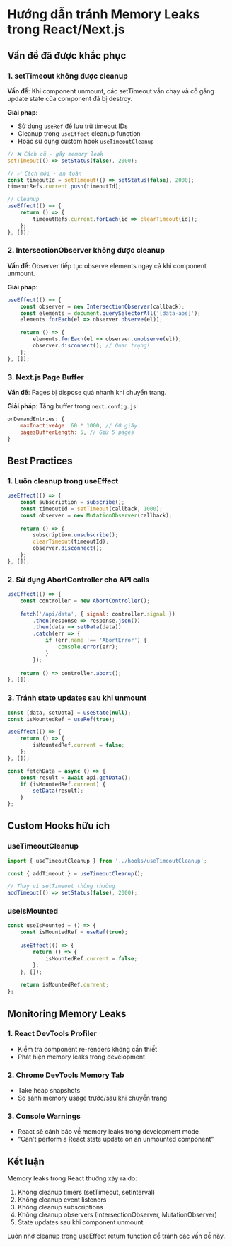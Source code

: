 # Hướng dẫn tránh Memory Leaks trong React/Next.js

## Vấn đề đã được khắc phục

### 1. **setTimeout không được cleanup**
**Vấn đề**: Khi component unmount, các setTimeout vẫn chạy và cố gắng update state của component đã bị destroy.

**Giải pháp**: 
- Sử dụng `useRef` để lưu trữ timeout IDs
- Cleanup trong `useEffect` cleanup function
- Hoặc sử dụng custom hook `useTimeoutCleanup`

```javascript
// ❌ Cách cũ - gây memory leak
setTimeout(() => setStatus(false), 2000);

// ✅ Cách mới - an toàn
const timeoutId = setTimeout(() => setStatus(false), 2000);
timeoutRefs.current.push(timeoutId);

// Cleanup
useEffect(() => {
    return () => {
        timeoutRefs.current.forEach(id => clearTimeout(id));
    };
}, []);
```

### 2. **IntersectionObserver không được cleanup**
**Vấn đề**: Observer tiếp tục observe elements ngay cả khi component unmount.

**Giải pháp**:
```javascript
useEffect(() => {
    const observer = new IntersectionObserver(callback);
    const elements = document.querySelectorAll('[data-aos]');
    elements.forEach(el => observer.observe(el));

    return () => {
        elements.forEach(el => observer.unobserve(el));
        observer.disconnect(); // Quan trọng!
    };
}, []);
```

### 3. **Next.js Page Buffer**
**Vấn đề**: Pages bị dispose quá nhanh khi chuyển trang.

**Giải pháp**: Tăng buffer trong `next.config.js`:
```javascript
onDemandEntries: {
    maxInactiveAge: 60 * 1000, // 60 giây
    pagesBufferLength: 5, // Giữ 5 pages
}
```

## Best Practices

### 1. **Luôn cleanup trong useEffect**
```javascript
useEffect(() => {
    const subscription = subscribe();
    const timeoutId = setTimeout(callback, 1000);
    const observer = new MutationObserver(callback);
    
    return () => {
        subscription.unsubscribe();
        clearTimeout(timeoutId);
        observer.disconnect();
    };
}, []);
```

### 2. **Sử dụng AbortController cho API calls**
```javascript
useEffect(() => {
    const controller = new AbortController();
    
    fetch('/api/data', { signal: controller.signal })
        .then(response => response.json())
        .then(data => setData(data))
        .catch(err => {
            if (err.name !== 'AbortError') {
                console.error(err);
            }
        });
    
    return () => controller.abort();
}, []);
```

### 3. **Tránh state updates sau khi unmount**
```javascript
const [data, setData] = useState(null);
const isMountedRef = useRef(true);

useEffect(() => {
    return () => {
        isMountedRef.current = false;
    };
}, []);

const fetchData = async () => {
    const result = await api.getData();
    if (isMountedRef.current) {
        setData(result);
    }
};
```

## Custom Hooks hữu ích

### useTimeoutCleanup
```javascript
import { useTimeoutCleanup } from '../hooks/useTimeoutCleanup';

const { addTimeout } = useTimeoutCleanup();

// Thay vì setTimeout thông thường
addTimeout(() => setStatus(false), 2000);
```

### useIsMounted
```javascript
const useIsMounted = () => {
    const isMountedRef = useRef(true);
    
    useEffect(() => {
        return () => {
            isMountedRef.current = false;
        };
    }, []);
    
    return isMountedRef.current;
};
```

## Monitoring Memory Leaks

### 1. **React DevTools Profiler**
- Kiểm tra component re-renders không cần thiết
- Phát hiện memory leaks trong development

### 2. **Chrome DevTools Memory Tab**
- Take heap snapshots
- So sánh memory usage trước/sau khi chuyển trang

### 3. **Console Warnings**
- React sẽ cảnh báo về memory leaks trong development mode
- "Can't perform a React state update on an unmounted component"

## Kết luận

Memory leaks trong React thường xảy ra do:
1. Không cleanup timers (setTimeout, setInterval)
2. Không cleanup event listeners
3. Không cleanup subscriptions
4. Không cleanup observers (IntersectionObserver, MutationObserver)
5. State updates sau khi component unmount

Luôn nhớ cleanup trong useEffect return function để tránh các vấn đề này.
